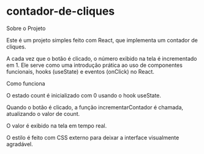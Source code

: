 # contador-de-cliques
Sobre o Projeto

Este é um projeto simples feito com React, que implementa um contador de cliques.

A cada vez que o botão é clicado, o número exibido na tela é incrementado em 1.
Ele serve como uma introdução prática ao uso de componentes funcionais, hooks (useState) e eventos (onClick) no React.

Como funciona

O estado count é inicializado com 0 usando o hook useState.

Quando o botão é clicado, a função incrementarContador é chamada, atualizando o valor de count.

O valor é exibido na tela em tempo real.

O estilo é feito com CSS externo para deixar a interface visualmente agradável.
